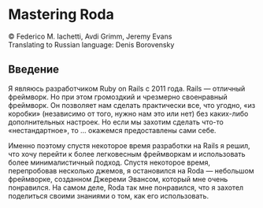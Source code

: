 # Mastering Roda
:copyright: Federico M. Iachetti, Avdi Grimm, Jeremy Evans  
Translating to Russian language: Denis Borovensky
## Введение
Я являюсь разработчиком Ruby on Rails с 2011 года. Rails — отличный фреймворк. Но при этом громоздкий и чрезмерно своенравный фреймворк. Он позволяет нам сделать практически все, что угодно, «из коробки» (независимо от того, нужно нам это или нет) без каких-либо дополнительных настроек. Но если мы захотим сделать что-то «нестандартное», то … окажемся предоставлены сами себе.

Именно поэтому спустя некоторое время разработки на Rails я решил, что хочу перейти к более легковесным фреймворкам и использовать более минималистичный подход. Спустя некоторое время, перепробовав несколько джемов, я остановился на Roda — небольшом фреймворке, созданном Джереми Эвансом, который мне очень понравился. На самом деле, Roda так мне понравился, что я захотел поделиться своими знаниями о том, как его использовать.
